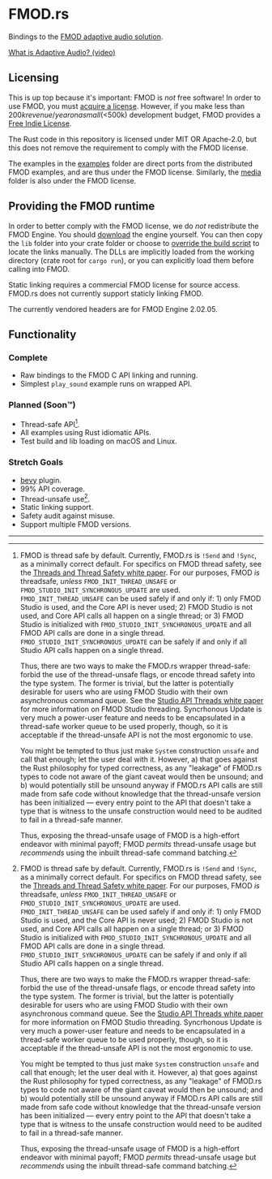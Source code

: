 # FMOD.rs

Bindings to the [FMOD adaptive audio solution](https://fmod.com/).

[What is Adaptive Audio? (video)](https://youtu.be/p-FLWabby4Y)

## Licensing

This is up top because it's important: FMOD is _not_ free software! In order to
use FMOD, you must [acquire a license](https://www.fmod.com/sales). However, if
you make less than $200k revenue/year on a small (<$500k) development budget,
FMOD provides a [Free Indie License](https://www.fmod.com/sales#indie-note).

The Rust code in this repository is licensed under MIT OR Apache-2.0, but this
does not remove the requirement to comply with the FMOD license.

The examples in the [examples](examples) folder are direct ports from the
distributed FMOD examples, and are thus under the FMOD license. Similarly,
the [media](media) folder is also under the FMOD license.

## Providing the FMOD runtime

In order to better comply with the FMOD license, we do _not_ redistribute the
FMOD Engine. You should [download](https://www.fmod.com/download#fmodengine)
the engine yourself. You can then copy the `lib` folder into your crate folder
or choose to [override the build script] to locate the links manually. The DLLs
are implicitly loaded from the working directory (crate root for `cargo run`),
or you can explicitly load them before calling into FMOD.

[override the build script]: https://doc.rust-lang.org/cargo/reference/build-scripts.html#overriding-build-scripts

Static linking requires a commercial FMOD license for source access.
FMOD.rs does not currently support staticly linking FMOD.

The currently vendored headers are for FMOD Engine 2.02.05.

## Functionality

### Complete

- Raw bindings to the FMOD C API linking and running.
- Simplest `play_sound` example runs on wrapped API.

### Planned (Soon™)

- Thread-safe API[^1].
- All examples using Rust idiomatic APIs.
- Test build and lib loading on macOS and Linux.

### Stretch Goals

- [bevy](https://bevyengine.org/) plugin.
- 99% API coverage.
- Thread-unsafe use[^1].
- Static linking support.
- Safety audit against misuse.
- Support multiple FMOD versions.

-----

[^1]: FMOD is thread safe by default. Currently, FMOD.rs is `!Send` and `!Sync`,
as a minimally correct default. For specifics on FMOD thread safety, see the
[Threads and Thread Safety white paper]. For our purposes, FMOD _is_ threadsafe,
_unless_ `FMOD_INIT_THREAD_UNSAFE` or `FMOD_STUDIO_INIT_SYNCHRONOUS_UPDATE` are
used. `FMOD_INIT_THREAD_UNSAFE` can be used safely if and only if: 1) only FMOD
Studio is used, and the Core API is never used; 2) FMOD Studio is not used, and
Core API calls all happen on a single thread; or 3) FMOD Studio is initialized
with `FMOD_STUDIO_INIT_SYNCHRONOUS_UPDATE` and all FMOD API calls are done in a
single thread. `FMOD_STUDIO_INIT_SYNCHRONOUS_UPDATE` can be safely if and only
if all Studio API calls happen on a single thread.<p>Thus, there are two ways to
make the FMOD.rs wrapper thread-safe: forbid the use of the thread-unsafe flags,
or encode thread safety into the type system. The former is trivial, but the
latter is potentially desirable for users who are using FMOD Studio with their
own asynchronous command queue. See the [Studio API Threads white paper] for
more information on FMOD Studio threading. Syncrhonous Update is very much a
power-user feature and needs to be encapsulated in a thread-safe worker queue to
be used properly, though, so it is acceptable if the thread-unsafe API is not
the most ergonomic to use.<p>You might be tempted to thus just make `System`
construction `unsafe` and call that enough; let the user deal with it. However,
a) that goes against the Rust philosophy for typed correctness, as any "leakage"
of FMOD.rs types to code not aware of the giant caveat would then be unsound;
and b) would potentially still be unsound anyway if FMOD.rs API calls are still
made from safe code without knowledge that the thread-unsafe version has been
initialized — every entry point to the API that doesn't take a type that is
witness to the unsafe construction would need to be audited to fail in a
thread-safe manner.<p>Thus, exposing the thread-unsafe usage of FMOD is a
high-effort endeavor with minimal payoff; FMOD _permits_ thread-unsafe usage but
_recommends_ using the inbuilt thread-safe command batching.

[Studio API Threads white paper]: https://fmod.com/resources/documentation-api?version=2.02&page=white-papers-studio-threads.html
[Threads and Thread Safety white paper]: https://fmod.com/resources/documentation-api?version=2.02&page=white-papers-threads.html
